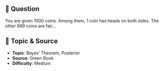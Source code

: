 

## 📖 Question

You are given 1000 coins. Among them, 1 coin has heads on both sides. The other 999 coins are fair...

## 🧠 Topic & Source

- **Topic**: Bayes’ Theorem, Posterior
- **Source**: Green Book 
- **Difficulty**: Medium
